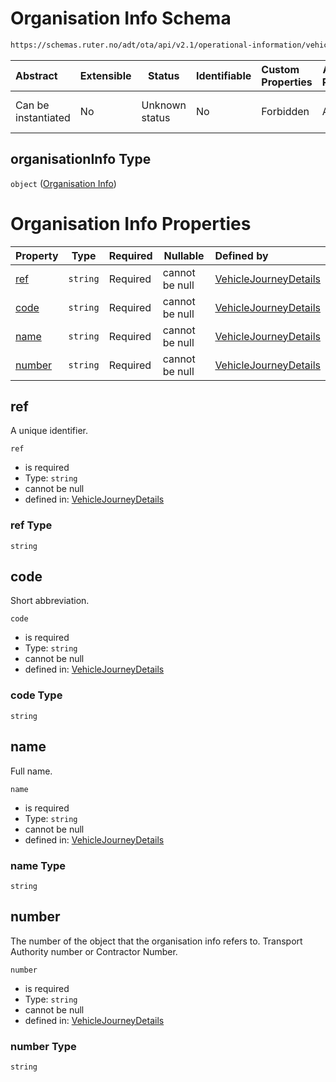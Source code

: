 # Organisation Info Schema

```txt
https://schemas.ruter.no/adt/ota/api/v2.1/operational-information/vehicle-journey-details.json#/definitions/organisationInfo
```




| Abstract            | Extensible | Status         | Identifiable | Custom Properties | Additional Properties | Access Restrictions | Defined In                                                                                                                 |
| :------------------ | ---------- | -------------- | ------------ | :---------------- | --------------------- | ------------------- | -------------------------------------------------------------------------------------------------------------------------- |
| Can be instantiated | No         | Unknown status | No           | Forbidden         | Allowed               | none                | [vehicle-journey-details.json\*](../../schema/operational-information/vehicle-journey-details.json "open original schema") |

## organisationInfo Type

`object` ([Organisation Info](vehicle-journey-details-definitions-organisation-info.md))

# Organisation Info Properties

| Property          | Type     | Required | Nullable       | Defined by                                                                                                                                                                                                                                                |
| :---------------- | -------- | -------- | -------------- | :-------------------------------------------------------------------------------------------------------------------------------------------------------------------------------------------------------------------------------------------------------- |
| [ref](#ref)       | `string` | Required | cannot be null | [VehicleJourneyDetails](vehicle-journey-details-definitions-organisation-info-properties-ref.md "https&#x3A;//schemas.ruter.no/adt/ota/api/v2.1/operational-information/vehicle-journey-details.json#/definitions/organisationInfo/properties/ref")       |
| [code](#code)     | `string` | Required | cannot be null | [VehicleJourneyDetails](vehicle-journey-details-definitions-organisation-info-properties-code.md "https&#x3A;//schemas.ruter.no/adt/ota/api/v2.1/operational-information/vehicle-journey-details.json#/definitions/organisationInfo/properties/code")     |
| [name](#name)     | `string` | Required | cannot be null | [VehicleJourneyDetails](vehicle-journey-details-definitions-organisation-info-properties-name.md "https&#x3A;//schemas.ruter.no/adt/ota/api/v2.1/operational-information/vehicle-journey-details.json#/definitions/organisationInfo/properties/name")     |
| [number](#number) | `string` | Required | cannot be null | [VehicleJourneyDetails](vehicle-journey-details-definitions-organisation-info-properties-number.md "https&#x3A;//schemas.ruter.no/adt/ota/api/v2.1/operational-information/vehicle-journey-details.json#/definitions/organisationInfo/properties/number") |

## ref

A unique identifier.


`ref`

-   is required
-   Type: `string`
-   cannot be null
-   defined in: [VehicleJourneyDetails](vehicle-journey-details-definitions-organisation-info-properties-ref.md "https&#x3A;//schemas.ruter.no/adt/ota/api/v2.1/operational-information/vehicle-journey-details.json#/definitions/organisationInfo/properties/ref")

### ref Type

`string`

## code

Short abbreviation.


`code`

-   is required
-   Type: `string`
-   cannot be null
-   defined in: [VehicleJourneyDetails](vehicle-journey-details-definitions-organisation-info-properties-code.md "https&#x3A;//schemas.ruter.no/adt/ota/api/v2.1/operational-information/vehicle-journey-details.json#/definitions/organisationInfo/properties/code")

### code Type

`string`

## name

Full name.


`name`

-   is required
-   Type: `string`
-   cannot be null
-   defined in: [VehicleJourneyDetails](vehicle-journey-details-definitions-organisation-info-properties-name.md "https&#x3A;//schemas.ruter.no/adt/ota/api/v2.1/operational-information/vehicle-journey-details.json#/definitions/organisationInfo/properties/name")

### name Type

`string`

## number

The number of the object that the organisation info refers to. Transport Authority number or Contractor Number.


`number`

-   is required
-   Type: `string`
-   cannot be null
-   defined in: [VehicleJourneyDetails](vehicle-journey-details-definitions-organisation-info-properties-number.md "https&#x3A;//schemas.ruter.no/adt/ota/api/v2.1/operational-information/vehicle-journey-details.json#/definitions/organisationInfo/properties/number")

### number Type

`string`
